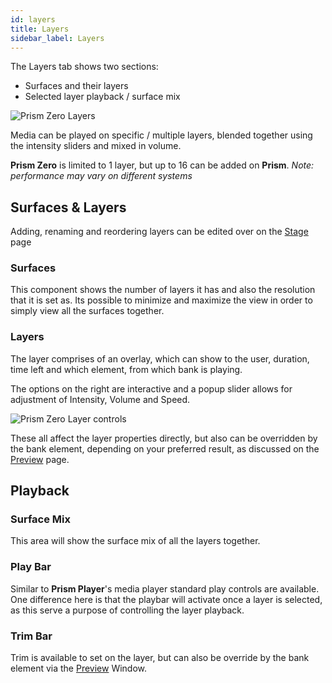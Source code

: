 ```yaml
---
id: layers
title: Layers
sidebar_label: Layers
---
```


The Layers tab shows two sections:

- Surfaces and their layers 
- Selected layer playback / surface mix

![Prism Zero Layers](/prismdocs/images/zero-layers.png)

Media can be played on specific / multiple layers, blended together using the intensity sliders and mixed in volume. 

**Prism Zero** is limited to 1 layer, but up to 16 can be added on **Prism**. *Note: performance may vary on different systems*

## Surfaces & Layers

Adding, renaming and reordering layers can be edited over on the [Stage](../stage/surfaces) page

### Surfaces

This component shows the number of layers it has and also the resolution that it is set as. Its possible to minimize and maximize the view in order to simply view all the surfaces together. 

### Layers

The layer comprises of an overlay, which can show to the user, duration, time left and which element, from which bank is playing.

The options on the right are interactive and a popup slider allows for adjustment of Intensity, Volume and Speed.

![Prism Zero Layer controls](/prismdocs/images/prism-zero-layer-controls.png)

These all affect the layer properties directly, but also can be overridden by the bank element, depending on your preferred result, as discussed on the [Preview](../preview) page.

## Playback

### Surface Mix

This area will show the surface mix of all the layers together. 

### Play Bar

Similar to **Prism Player**'s media player standard play controls are available. One difference here is that the playbar will activate once a layer is selected, as this serve a purpose of controlling the layer playback.

### Trim Bar

Trim is available to set on the layer, but can also be override by the bank element via the [Preview](../preview) Window.